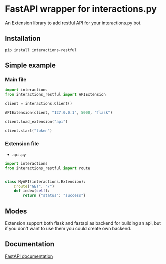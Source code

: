 # FastAPI wrapper for interactions.py

An Extension library to add restful API for your interactions.py bot.

## Installation

``pip install interactions-restful``

## Simple example

### Main file

```python
import interactions
from interactions_restful import APIExtension

client = interactions.Client()

APIExtension(client, "127.0.0.1", 5000, "flask")

client.load_extension("api")

client.start("token")
```

### Extension file
- `api.py`

```python
import interactions
from interactions_restful import route


class MyAPI(interactions.Extension):
    @route("GET", "/")
    def index(self):
        return {"status": "success"}

```

## Modes

Extension support both flask and fastapi as backend for building an api, but if you don't want to use them you could create own backend.

## Documentation

[FastAPI documentation](https://fastapi.tiangolo.com/)
